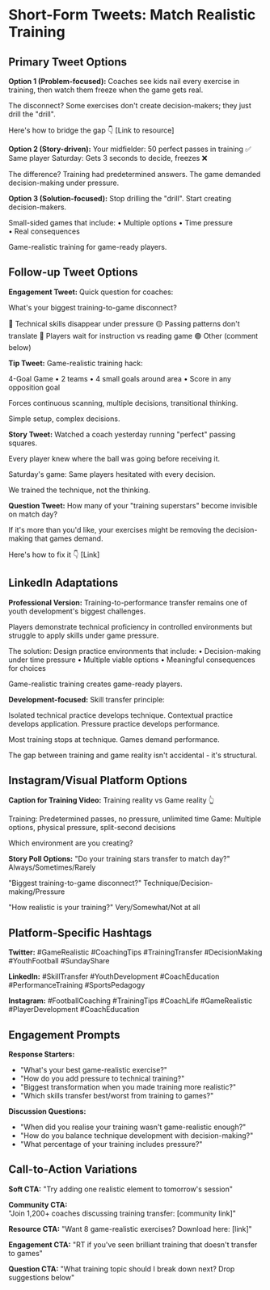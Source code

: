 # Short-Form Tweets: Match Realistic Training

## Primary Tweet Options

**Option 1 (Problem-focused):**
Coaches see kids nail every exercise in training, then watch them freeze when the game gets real.

The disconnect? Some exercises don't create decision-makers; they just drill the "drill".

Here's how to bridge the gap 👇
[Link to resource]

**Option 2 (Story-driven):**
Your midfielder: 50 perfect passes in training ✅
Same player Saturday: Gets 3 seconds to decide, freezes ❌

The difference? Training had predetermined answers.
The game demanded decision-making under pressure.

**Option 3 (Solution-focused):**
Stop drilling the "drill".
Start creating decision-makers.

Small-sided games that include:
• Multiple options
• Time pressure  
• Real consequences

Game-realistic training for game-ready players.

## Follow-up Tweet Options

**Engagement Tweet:**
Quick question for coaches:

What's your biggest training-to-game disconnect?

🔴 Technical skills disappear under pressure
🟡 Passing patterns don't translate
🔵 Players wait for instruction vs reading game
🟢 Other (comment below)

**Tip Tweet:**
Game-realistic training hack:

4-Goal Game
• 2 teams
• 4 small goals around area
• Score in any opposition goal

Forces continuous scanning, multiple decisions, transitional thinking.

Simple setup, complex decisions.

**Story Tweet:**
Watched a coach yesterday running "perfect" passing squares.

Every player knew where the ball was going before receiving it.

Saturday's game: Same players hesitated with every decision.

We trained the technique, not the thinking.

**Question Tweet:**
How many of your "training superstars" become invisible on match day?

If it's more than you'd like, your exercises might be removing the decision-making that games demand.

Here's how to fix it 👇
[Link]

## LinkedIn Adaptations

**Professional Version:**
Training-to-performance transfer remains one of youth development's biggest challenges.

Players demonstrate technical proficiency in controlled environments but struggle to apply skills under game pressure.

The solution: Design practice environments that include:
• Decision-making under time pressure
• Multiple viable options
• Meaningful consequences for choices

Game-realistic training creates game-ready players.

**Development-focused:**
Skill transfer principle:

Isolated technical practice develops technique.
Contextual practice develops application.
Pressure practice develops performance.

Most training stops at technique.
Games demand performance.

The gap between training and game reality isn't accidental - it's structural.

## Instagram/Visual Platform Options

**Caption for Training Video:**
Training reality vs Game reality 👆

Training: Predetermined passes, no pressure, unlimited time
Game: Multiple options, physical pressure, split-second decisions

Which environment are you creating?

**Story Poll Options:**
"Do your training stars transfer to match day?"
Always/Sometimes/Rarely

"Biggest training-to-game disconnect?"
Technique/Decision-making/Pressure

"How realistic is your training?"
Very/Somewhat/Not at all

## Platform-Specific Hashtags

**Twitter:**
#GameRealistic #CoachingTips #TrainingTransfer #DecisionMaking #YouthFootball #SundayShare

**LinkedIn:**
#SkillTransfer #YouthDevelopment #CoachEducation #PerformanceTraining #SportsPedagogy

**Instagram:**
#FootballCoaching #TrainingTips #CoachLife #GameRealistic #PlayerDevelopment #CoachEducation

## Engagement Prompts

**Response Starters:**
- "What's your best game-realistic exercise?"
- "How do you add pressure to technical training?"
- "Biggest transformation when you made training more realistic?"
- "Which skills transfer best/worst from training to games?"

**Discussion Questions:**
- "When did you realise your training wasn't game-realistic enough?"
- "How do you balance technique development with decision-making?"
- "What percentage of your training includes pressure?"

## Call-to-Action Variations

**Soft CTA:**
"Try adding one realistic element to tomorrow's session"

**Community CTA:**  
"Join 1,200+ coaches discussing training transfer: [community link]"

**Resource CTA:**
"Want 8 game-realistic exercises? Download here: [link]"

**Engagement CTA:**
"RT if you've seen brilliant training that doesn't transfer to games"

**Question CTA:**
"What training topic should I break down next? Drop suggestions below"